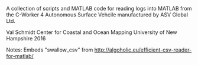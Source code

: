 A collection of scripts and MATLAB code for reading logs into MATLAB from the C-Worker 4 Autonomous Surface Vehcile manufactured by ASV Global Ltd.

Val Schmidt
Center for Coastal and Ocean Mapping
University of New Hampshire
2016

Notes:
Embeds "swallow_csv" from http://algoholic.eu/efficient-csv-reader-for-matlab/
